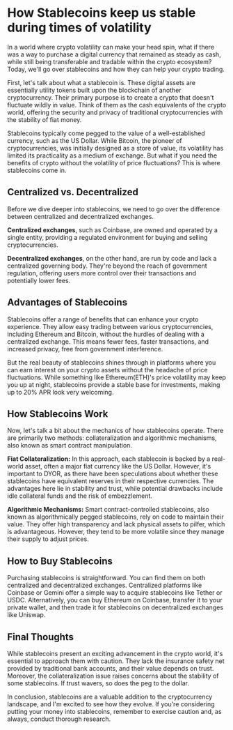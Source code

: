 # How Stablecoins keep us stable during times of volatility

In a world where crypto volatility can make your head spin, what if there was a way to purchase a digital currency that remained as steady as cash, while still being transferable and tradable within the crypto ecosystem? Today, we'll go over stablecoins and how they can help your crypto trading.

First, let's talk about what a stablecoin is. These digital assets are essentially utility tokens built upon the blockchain of another cryptocurrency. Their primary purpose is to create a crypto that doesn't fluctuate wildly in value. Think of them as the cash equivalents of the crypto world, offering the security and privacy of traditional cryptocurrencies with the stability of fiat money.

Stablecoins typically come pegged to the value of a well-established currency, such as the US Dollar. While Bitcoin, the pioneer of cryptocurrencies, was initially designed as a store of value, its volatility has limited its practicality as a medium of exchange. But what if you need the benefits of crypto without the volatility of price fluctuations? This is where stablecoins come in.

## Centralized vs. Decentralized

Before we dive deeper into stablecoins, we need to go over the difference between centralized and decentralized exchanges.

**Centralized exchanges**, such as Coinbase, are owned and operated by a single entity, providing a regulated environment for buying and selling cryptocurrencies.

**Decentralized exchanges**, on the other hand, are run by code and lack a centralized governing body. They're beyond the reach of government regulation, offering users more control over their transactions and potentially lower fees.

## Advantages of Stablecoins

Stablecoins offer a range of benefits that can enhance your crypto experience. They allow easy trading between various cryptocurrencies, including Ethereum and Bitcoin, without the hurdles of dealing with a centralized exchange. This means fewer fees, faster transactions, and increased privacy, free from government interference.

But the real beauty of stablecoins shines through in platforms where you can earn interest on your crypto assets without the headache of price fluctuations. While something like Ethereum(ETH)'s price volatility may keep you up at night, stablecoins provide a stable base for investments, making up to 20% APR look very welcoming.

## How Stablecoins Work

Now, let's talk a bit about the mechanics of how stablecoins operate. There are primarily two methods: collateralization and algorithmic mechanisms, also known as smart contract manipulation.

**Fiat Collateralization:** In this approach, each stablecoin is backed by a real-world asset, often a major fiat currency like the US Dollar. However, it's important to DYOR, as there have been speculations about whether these stablecoins have equivalent reserves in their respective currencies. The advantages here lie in stability and trust, while potential drawbacks include idle collateral funds and the risk of embezzlement.

**Algorithmic Mechanisms:** Smart contract-controlled stablecoins, also known as algorithmically pegged stablecoins, rely on code to maintain their value. They offer high transparency and lack physical assets to pilfer, which is advantageous. However, they tend to be more volatile since they manage their supply to adjust prices.

## How to Buy Stablecoins

Purchasing stablecoins is straightforward. You can find them on both centralized and decentralized exchanges. Centralized platforms like Coinbase or Gemini offer a simple way to acquire stablecoins like Tether or USDC. Alternatively, you can buy Ethereum on Coinbase, transfer it to your private wallet, and then trade it for stablecoins on decentralized exchanges like Uniswap.

## Final Thoughts

While stablecoins present an exciting advancement in the crypto world, it's essential to approach them with caution. They lack the insurance safety net provided by traditional bank accounts, and their value depends on trust. Moreover, the collateralization issue raises concerns about the stability of some stablecoins. If trust wavers, so does the peg to the dollar.

In conclusion, stablecoins are a valuable addition to the cryptocurrency landscape, and I'm excited to see how they evolve. If you're considering putting your money into stablecoins, remember to exercise caution and, as always, conduct thorough research.

